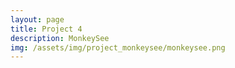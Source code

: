 ```yaml
---
layout: page
title: Project 4
description: MonkeySee
img: /assets/img/project_monkeysee/monkeysee.png
---
```

